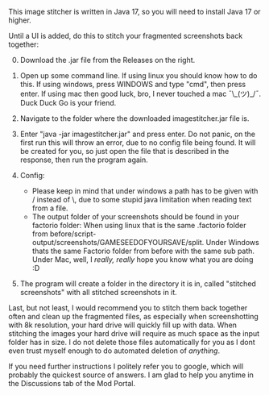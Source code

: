 
This image stitcher is written in Java 17, so you will need to install Java 17 or higher.

Until a UI is added, do this to stitch your fragmented screenshots back together:

0. Download the .jar file from the Releases on the right.

1. Open up some command line. If using linux you should know how to do this. If using windows, press WINDOWS and type "cmd", then press enter. If using mac then good luck, bro, I never touched a mac ¯\\\_(ツ)\_/¯. Duck Duck Go is your friend.

2. Navigate to the folder where the downloaded imagestitcher.jar file is.

3. Enter "java -jar imagestitcher.jar" and press enter. Do not panic, on the first run this will throw an error, due to no config file being found. It will be created for you, so just open the file that is described in the response, then run the program again.

4. Config:
    * Please keep in mind that under windows a path has to be given with / instead of \\, due to some stupid java limitation when reading text from a file.
    * The output folder of your screenshots should be found in your factorio folder:
    When using linux that is the same .factorio folder from before/script-output/screenshots/GAMESEEDOFYOURSAVE/split. Under Windows thats the same Factorio folder from before with the same sub path. Under Mac, well, I *really, really* hope you know what you are doing :D

5. The program will create a folder in the directory it is in, called "stitched screenshots" with all stitched screenshots in it.


Last, but not least, I would recommend you to stitch them back together often and clean up the fragmented files, as especially when screenshotting with 8k resolution, your hard drive will quickly fill up with data. When stitching the images your hard drive will require as much space as the input folder has in size. I do not delete those files automatically for you as I dont even trust myself enough to do automated deletion of *anything*. 

If you need further instructions I politely refer you to google, which will probably the quickest source of answers. I am glad to help you anytime in the Discussions tab of the Mod Portal.
